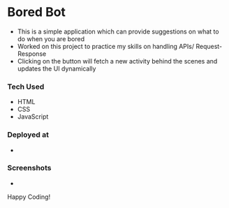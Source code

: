 # Bored Bot

- This is a simple application which can provide suggestions on what to do when you are bored
- Worked on this project to practice my skills on handling APIs/ Request-Response
- Clicking on the button will fetch a new activity behind the scenes and updates the UI dynamically

### Tech Used

- HTML
- CSS
- JavaScript

### Deployed at

- 

### Screenshots

- 

Happy Coding!
